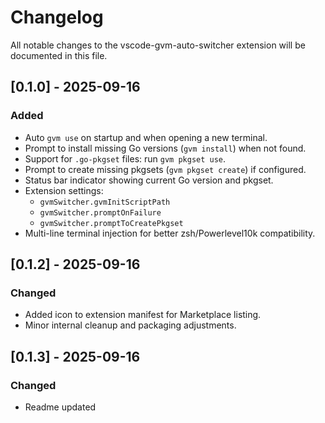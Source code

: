 # Changelog

All notable changes to the vscode-gvm-auto-switcher extension will be documented in this file.

## [0.1.0] - 2025-09-16
### Added
- Auto `gvm use` on startup and when opening a new terminal.
- Prompt to install missing Go versions (`gvm install`) when not found.
- Support for `.go-pkgset` files: run `gvm pkgset use`.
- Prompt to create missing pkgsets (`gvm pkgset create`) if configured.
- Status bar indicator showing current Go version and pkgset.
- Extension settings:
  - `gvmSwitcher.gvmInitScriptPath`
  - `gvmSwitcher.promptOnFailure`
  - `gvmSwitcher.promptToCreatePkgset`
- Multi-line terminal injection for better zsh/Powerlevel10k compatibility.

## [0.1.2] - 2025-09-16
### Changed
- Added icon to extension manifest for Marketplace listing.
- Minor internal cleanup and packaging adjustments.

## [0.1.3] - 2025-09-16
### Changed
- Readme updated
